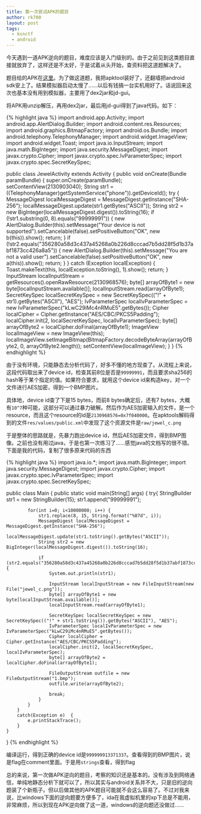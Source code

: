 ```yaml
---
title: 第一次尝试APK的题目
author: rk700
layout: post
tags:
  - ksnctf
  - android
---
```


今天遇到一道APK逆向的题目，难度应该是入门级别的。由于之前见到这类题目直接就放弃了，这样还是不太好，于是试着从头开始，查资料把这道题解决了。

题目给的APK在[这里](http://ksnctf.sweetduet.info/q/15/Jewel.apk)。为了做这道题，我把apktool装好了，还翻墙把android sdk安上了。结果模拟器启动太慢了……以后有钱搞一台实机用好了。话说回来这次也基本没有用到模拟器，主要用了dex2jar和jd-gui。

将APK用unzip解压，再用dex2jar，最后用jd-gui得到了java代码。如下：

{% highlight java %}
import android.app.Activity;
import android.app.AlertDialog.Builder;
import android.content.res.Resources;
import android.graphics.BitmapFactory;
import android.os.Bundle;
import android.telephony.TelephonyManager;
import android.widget.ImageView;
import android.widget.Toast;
import java.io.InputStream;
import java.math.BigInteger;
import java.security.MessageDigest;
import javax.crypto.Cipher;
import javax.crypto.spec.IvParameterSpec;
import javax.crypto.spec.SecretKeySpec;

public class JewelActivity extends Activity
{
  public void onCreate(Bundle paramBundle)
  {
    super.onCreate(paramBundle);
    setContentView(2130903040);
    String str1 = ((TelephonyManager)getSystemService("phone")).getDeviceId();
    try
    {
      MessageDigest localMessageDigest = MessageDigest.getInstance("SHA-256");
      localMessageDigest.update(str1.getBytes("ASCII"));
      String str2 = new BigInteger(localMessageDigest.digest()).toString(16);
      if (!str1.substring(0, 8).equals("99999991"))
      {
        new AlertDialog.Builder(this).setMessage("Your device is not supported").setCancelable(false).setPositiveButton("OK", new b(this)).show();
        return;
      }
      if (!str2.equals("356280a58d3c437a45268a0b226d8cccad7b5dd28f5d1b37abf1873cc426a8a5"))
      {
        new AlertDialog.Builder(this).setMessage("You are not a valid user").setCancelable(false).setPositiveButton("OK", new a(this)).show();
        return;
      }
    }
    catch (Exception localException)
    {
      Toast.makeText(this, localException.toString(), 1).show();
      return;
    }
    InputStream localInputStream = getResources().openRawResource(2130968576);
    byte[] arrayOfByte1 = new byte[localInputStream.available()];
    localInputStream.read(arrayOfByte1);
    SecretKeySpec localSecretKeySpec = new SecretKeySpec(("!" + str1).getBytes("ASCII"), "AES");
    IvParameterSpec localIvParameterSpec = new IvParameterSpec("kLwC29iMc4nRMuE5".getBytes());
    Cipher localCipher = Cipher.getInstance("AES/CBC/PKCS5Padding");
    localCipher.init(2, localSecretKeySpec, localIvParameterSpec);
    byte[] arrayOfByte2 = localCipher.doFinal(arrayOfByte1);
    ImageView localImageView = new ImageView(this);
    localImageView.setImageBitmap(BitmapFactory.decodeByteArray(arrayOfByte2, 0, arrayOfByte2.length));
    setContentView(localImageView);
  }
}
{% endhighlight %}


由于没有环境，只能静态去分析代码了，好多不懂的地方现查了。从流程上来说，这段代码取出来了device id，检查其前8位是否是`99999991`，而且要求sha256的hash等于某个指定的值。如果符合要求，就用这个device id来构造key，对一个文件进行AES加密，得到一个BMP图片。

具体地，device id查了下是15 bytes，而前8 bytes确定后，还有7 bytes，大概有`10^7`种可能，这部分可以通过暴力破解。然后作为AES加密输入的文件，是一个resource，而且这个resource的id是`2130968576=0x7f040000`。在apktools解码得到的文件`res/values/public.xml`中发现了这个资源文件是`raw/jewel_c.png`

于是整体的思路就是，先暴力跑出device id，然后AES加密文件，得到BMP图像。之前也没有用过java，于是也第一次练习了……感觉java的文档写的很不错。下面是我的代码，复制了很多原来代码的东西

{% highlight java %}
import java.io.*;
import java.math.BigInteger;
import java.security.MessageDigest;
import javax.crypto.Cipher;
import javax.crypto.spec.IvParameterSpec;
import javax.crypto.spec.SecretKeySpec;

public class Main {
    public static void main(String[] args) {
        try{ 
            StringBuilder str1 = new StringBuilder(15);
            str1.append("99999991");

            for(int i=0; i<10000000; i++) {
                str1.replace(8, 15, String.format("%07d", i));
                MessageDigest localMessageDigest = MessageDigest.getInstance("SHA-256");
                localMessageDigest.update(str1.toString().getBytes("ASCII"));
                String str2 = new BigInteger(localMessageDigest.digest()).toString(16);
                
                if (str2.equals("356280a58d3c437a45268a0b226d8cccad7b5dd28f5d1b37abf1873cc426a8a5")) {
                    System.out.println(str1);

                    InputStream localInputStream = new FileInputStream(new File("jewel_c.png"));
                    byte[] arrayOfByte1 = new byte[localInputStream.available()];
                    localInputStream.read(arrayOfByte1);

                    SecretKeySpec localSecretKeySpec = new SecretKeySpec(("!" + str1.toString()).getBytes("ASCII"), "AES");
                    IvParameterSpec localIvParameterSpec = new IvParameterSpec("kLwC29iMc4nRMuE5".getBytes());
                    Cipher localCipher = Cipher.getInstance("AES/CBC/PKCS5Padding");
                    localCipher.init(2, localSecretKeySpec, localIvParameterSpec);
                    byte[] arrayOfByte2 = localCipher.doFinal(arrayOfByte1);

                    FileOutputStream outfile = new FileOutputStream("1.bmp");
                    outfile.write(arrayOfByte2);

                    break;
                }
            }
        }
        catch(Exception e)  {  
            e.printStackTrace();  
        }  
    }
}
{% endhighlight %}

编译运行，得到正确的device id是`999999913371337`。查看得到的BMP图片，说是flag在comment里面。于是用`strings`查看，得到flag

总的来说，第一次做APK逆向的题目，考察的知识还是基本的。没有涉及到网络通信，单纯地静态分析下就可以了，所以其实与android关系并不大，只是旧的逆向题装了个新瓶子。但以后做其他的APK题目可能就不会这么容易了。不过对我来说，比windows下面的逆向题要方便多了，ida在我虚拟机里的xp下总是不能用，非常麻烦，所以到现在APK逆向做了这一道，windows的逆向题还没做过……

